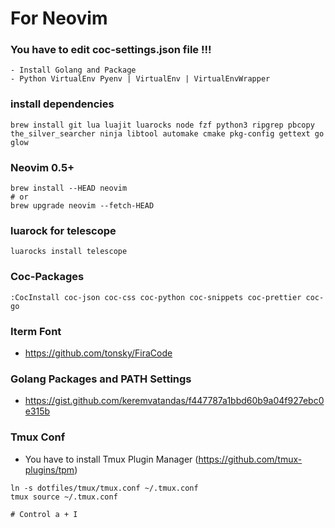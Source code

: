 # For Neovim

### You have to edit coc-settings.json file !!!
    - Install Golang and Package
    - Python VirtualEnv Pyenv | VirtualEnv | VirtualEnvWrapper

### install dependencies

```language-bash
brew install git lua luajit luarocks node fzf python3 ripgrep pbcopy the_silver_searcher ninja libtool automake cmake pkg-config gettext go glow 
```

### Neovim 0.5+

```language-bash
brew install --HEAD neovim
# or
brew upgrade neovim --fetch-HEAD
```

### luarock for telescope

```language-bash
luarocks install telescope
```


### Coc-Packages

```language-bash
:CocInstall coc-json coc-css coc-python coc-snippets coc-prettier coc-go
```


### Iterm Font

- https://github.com/tonsky/FiraCode


### Golang Packages and PATH Settings

- https://gist.github.com/keremvatandas/f447787a1bbd60b9a04f927ebc0e315b


### Tmux Conf

- You have to install Tmux Plugin Manager (https://github.com/tmux-plugins/tpm)


```language-bash
ln -s dotfiles/tmux/tmux.conf ~/.tmux.conf
tmux source ~/.tmux.conf

# Control a + I 
```
